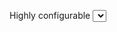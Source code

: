Highly configurable <select> element to satisfy all the options life throws us inside dropdown lists.